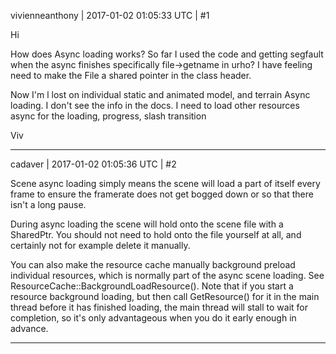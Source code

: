 vivienneanthony | 2017-01-02 01:05:33 UTC | #1

Hi

How does Async loading works? So far I used the code and getting segfault when the async finishes specifically file->getname in urho?  I have feeling need to make the File a shared pointer in the class header.

Now I'm l lost on individual static and animated model, and terrain Async loading. I don't see the info in the docs. I need to load other resources async for the loading, progress, slash transition 

Viv

-------------------------

cadaver | 2017-01-02 01:05:36 UTC | #2

Scene async loading simply means the scene will load a part of itself every frame to ensure the framerate does not get bogged down or so that there isn't a long pause.

During async loading the scene will hold onto the scene file with a SharedPtr. You should not need to hold onto the file yourself at all, and certainly not for example delete it manually.

You can also make the resource cache manually background preload individual resources, which is normally part of the async scene loading. See ResourceCache::BackgroundLoadResource(). Note that if you start a resource background loading, but then call GetResource() for it in the main thread before it has finished loading, the main thread will stall to wait for completion, so it's only advantageous when you do it early enough in advance.

-------------------------


